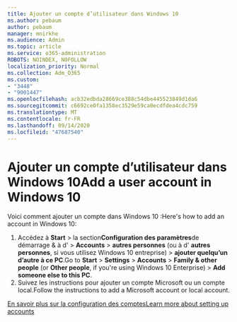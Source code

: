 ```yaml
---
title: Ajouter un compte d’utilisateur dans Windows 10
ms.author: pebaum
author: pebaum
manager: mnirkhe
ms.audience: Admin
ms.topic: article
ms.service: o365-administration
ROBOTS: NOINDEX, NOFOLLOW
localization_priority: Normal
ms.collection: Adm_O365
ms.custom:
- "3448"
- "9001447"
ms.openlocfilehash: acb32edbda28669ce388c54dbe445523849d1da6
ms.sourcegitcommit: c6692ce0fa1358ec3529e59ca0ecdfdea4cdc759
ms.translationtype: MT
ms.contentlocale: fr-FR
ms.lasthandoff: 09/14/2020
ms.locfileid: "47687540"
---
```

# <a name="add-a-user-account-in-windows-10"></a><span data-ttu-id="17d08-102">Ajouter un compte d’utilisateur dans Windows 10</span><span class="sxs-lookup"><span data-stu-id="17d08-102">Add a user account in Windows 10</span></span>

<span data-ttu-id="17d08-103">Voici comment ajouter un compte dans Windows 10 :</span><span class="sxs-lookup"><span data-stu-id="17d08-103">Here's how to add an account in Windows 10:</span></span>

1. <span data-ttu-id="17d08-104">Accédez à **Start**  >  la section**Configuration des paramètres**de démarrage & à d'  >  **Accounts**  >  **autres personnes** (ou à d' **autres personnes**, si vous utilisez Windows 10 entreprise) > **ajouter quelqu’un d’autre à ce PC**.</span><span class="sxs-lookup"><span data-stu-id="17d08-104">Go to **Start** > **Settings** > **Accounts** > **Family & other people** (or **Other people**, if you're using Windows 10 Enterprise) > **Add someone else to this PC**.</span></span>
2. <span data-ttu-id="17d08-105">Suivez les instructions pour ajouter un compte Microsoft ou un compte local.</span><span class="sxs-lookup"><span data-stu-id="17d08-105">Follow the instructions to add a Microsoft account or local account.</span></span>

[<span data-ttu-id="17d08-106">En savoir plus sur la configuration des comptes</span><span class="sxs-lookup"><span data-stu-id="17d08-106">Learn more about setting up accounts</span></span>](https://support.microsoft.com/help/17197/)
